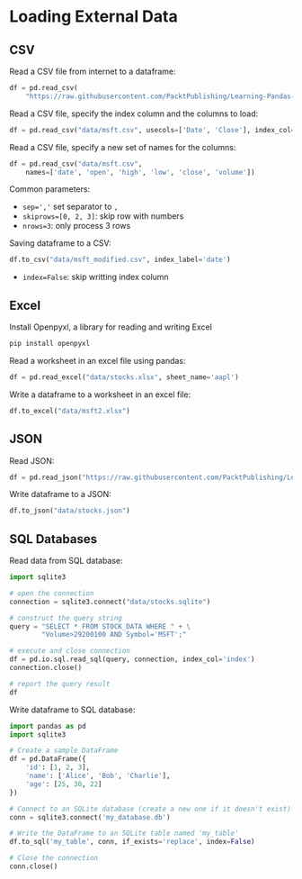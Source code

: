 # Loading External Data

## CSV

Read a CSV file from internet to a dataframe:
```py
df = pd.read_csv(
    "https://raw.githubusercontent.com/PacktPublishing/Learning-Pandas-Second-Edition/master/data/msft.csv")
```

Read a CSV file, specify the index column and the columns to load:
```py
df = pd.read_csv("data/msft.csv", usecols=['Date', 'Close'], index_col='Date')
```

Read a CSV file, specify a new set of names for the columns:
```py
df = pd.read_csv("data/msft.csv", 
    names=['date', 'open', 'high', 'low', 'close', 'volume'])
```

Common parameters:
- `sep=','` set separator to `,`
- `skiprows=[0, 2, 3]`: skip row with numbers
- `nrows=3`: only process 3 rows


Saving dataframe to a CSV:
```py
df.to_csv("data/msft_modified.csv", index_label='date')
```
- `index=False`: skip writting index column


## Excel

Install Openpyxl, a library for reading and writing Excel
```sh
pip install openpyxl
```

Read a worksheet in an excel file using pandas:
```py
df = pd.read_excel("data/stocks.xlsx", sheet_name='aapl')
```

Write a dataframe to a worksheet in an excel file:
```py
df.to_excel("data/msft2.xlsx")
```


## JSON

Read JSON:
```py
df = pd.read_json("https://raw.githubusercontent.com/PacktPublishing/Learning-Pandas-Second-Edition/master/data/stocks.json")
```

Write dataframe to a JSON:
```py
df.to_json("data/stocks.json")
```


## SQL Databases

Read data from SQL database:
```py
import sqlite3

# open the connection
connection = sqlite3.connect("data/stocks.sqlite")

# construct the query string
query = "SELECT * FROM STOCK_DATA WHERE " + \
        "Volume>29200100 AND Symbol='MSFT';"

# execute and close connection
df = pd.io.sql.read_sql(query, connection, index_col='index')
connection.close()

# report the query result
df
```

Write dataframe to SQL database:
```py
import pandas as pd
import sqlite3

# Create a sample DataFrame
df = pd.DataFrame({
    'id': [1, 2, 3],
    'name': ['Alice', 'Bob', 'Charlie'],
    'age': [25, 30, 22]
})

# Connect to an SQLite database (create a new one if it doesn't exist)
conn = sqlite3.connect('my_database.db')

# Write the DataFrame to an SQLite table named 'my_table'
df.to_sql('my_table', conn, if_exists='replace', index=False)

# Close the connection
conn.close()
```
